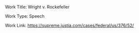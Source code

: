 Work Title: Wright v. Rockefeller

Work Type: Speech

Work Link: https://supreme.justia.com/cases/federal/us/376/52/
